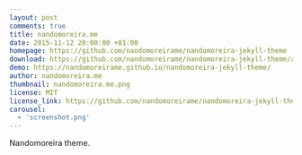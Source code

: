 ```yaml
---
layout: post
comments: true
title: nandomoreira.me
date: 2015-11-12 20:00:00 +01:00
homepage: https://github.com/nandomoreirame/nandomoreira-jekyll-theme
download: https://github.com/nandomoreirame/nandomoreira-jekyll-theme/archive/master.zip
demo: https://nandomoreirame.github.io/nandomoreira-jekyll-theme/
author: nandomoreira.me
thumbnail: nandomoreira.me.png
license: MIT
license_link: https://github.com/nandomoreirame/nandomoreira-jekyll-theme/blob/master/LICENSE
carousel:
  - 'screenshot.png'
---
```


Nandomoreira theme.

